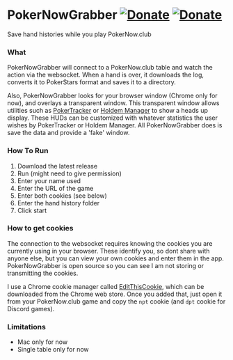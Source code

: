 # PokerNowGrabber [![Donate](https://img.shields.io/badge/donate-bitcoin-blue.svg)](https://blockchair.com/bitcoin/address/1CDF8xDX33tdkEyUcHL22DBTDEmq4ukMPp) [![Donate](https://img.shields.io/badge/donate-ethereum-blue.svg)](https://blockchair.com/ethereum/address/0xde6458b369ebadba2b515ca0dd4a4d978ad2f93a)

Save hand histories while you play PokerNow.club

### What

PokerNowGrabber will connect to a PokerNow.club table and watch the action via the websocket.  When a hand is over, it downloads the log, converts it to PokerStars format and saves it to a directory.  

Also, PokerNowGrabber looks for your browser window (Chrome only for now), and overlays a transparent window.  This transparent window allows utilities such as [PokerTracker](https://www.pokertracker.com) or [Holdem Manager](https://www.holdemmanager.com/hm3/) to show a heads up display.  These HUDs can be customized with whatever statistics the user wishes by PokerTracker or Holdem Manager.  All PokerNowGrabber does is save the data and provide a 'fake' window.

### How To Run

1. Download the latest release
2. Run (might need to give permission)
3. Enter your name used
4. Enter the URL of the game
5. Enter both cookies (see below)
6. Enter the hand history folder
7. Click start

### How to get cookies

The connection to the websocket requires knowing the cookies you are currently using in your browser.  These identify you, so dont share with anyone else, but you can view your own cookies and enter them in the app.  PokerNowGrabber is open source so you can see I am not storing or transmitting the cookies.   

I use a Chrome cookie manager called [EditThisCookie](https://editthiscookie.com), which can be downloaded from the Chrome web store.  Once you added that, just open it from your PokerNow.club game and copy the `npt` cookie (and `dpt` cookie for Discord games).  

### Limitations

* Mac only for now
* Single table only for now


